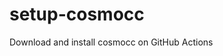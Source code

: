 <!-- start title -->

# setup-cosmocc

<!-- end title -->
<!-- start description -->

Download and install cosmocc on GitHub Actions

<!-- end description -->
<!-- start contents -->
<!-- end contents -->
<!-- start usage -->
<!-- end usage -->
<!-- start inputs -->
<!-- end inputs -->
<!-- start outputs -->
<!-- end outputs -->
<!-- start [.github/ghadocs/examples/] -->
<!-- end [.github/ghadocs/examples/] -->